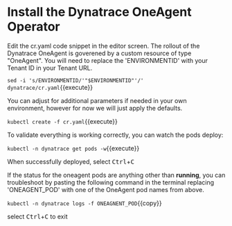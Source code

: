 # Install the Dynatrace OneAgent Operator

Edit the cr.yaml code snippet in the editor screen.  The rollout of the Dynatrace OneAgent is goverened by a custom resource of type "OneAgent".  You will need to replace the 'ENVIRONMENTID' with your Tenant ID in your Tenant URL.

`sed -i 's/ENVIRONMENTID/'"$ENVIRONMENTID"'/' dynatrace/cr.yaml`{{execute}} 

You can adjust for additional parameters if needed in your own environment, however for now we will just apply the defaults.

`kubectl create -f cr.yaml`{{execute}}

To validate everything is working correctly, you can watch the pods deploy:

`kubectl -n dynatrace get pods -w`{{execute}}

When successfully deployed, select <kbd>Ctrl</kbd>+<kbd>C</kbd>

If the status for the oneagent pods are anything other than **running**, you can troubleshoot by pasting the following command in the terminal replacing 'ONEAGENT_POD' with one of the OneAgent pod names from above.

`kubectl -n dynatrace logs -f ONEAGNENT_POD`{{copy}}

select <kbd>Ctrl</kbd>+<kbd>C</kbd> to exit